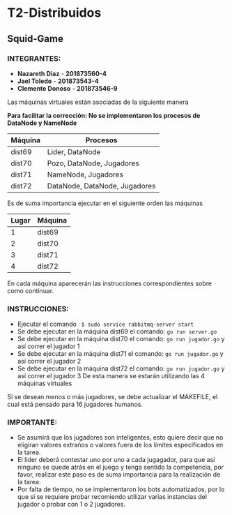 # T2-Distribuidos
## Squid-Game

### INTEGRANTES:
- **Nazareth Diaz** - **201873560-4**
- **Jael Toledo** - **201873543-4**
- **Clemente Donoso** - **201873546-9**

Las máquinas virtuales están asociadas de la siguiente manera

**Para facilitar la corrección: No se implementaron los procesos de DataNode y NameNode**

| Máquina | Procesos |
|-------|-------- |
| dist69| Lider, DataNode |
| dist70| Pozo, DataNode, Jugadores|
| dist71| NameNode, Jugadores|
| dist72| DataNode, DataNode, Jugadores|

Es de suma importancia ejecutar en el siguiente orden las máquinas

| Lugar | Máquina |
|-------|-------- |
| 1| dist69|
| 2| dist70|
| 3| dist71|
| 4| dist72|

En cada máquina aparecerán las instrucciones correspondientes sobre como continuar.
### INSTRUCCIONES:
- Ejecutar el comando ``` $ sudo service rabbitmq-server start```
- Se debe ejecutar en la máquina dist69 el comando: ``` go run server.go ```
- Se debe ejecutar en la máquina dist70 el comando: ``` go run jugador.go ``` y así correr el jugador 1
- Se debe ejecutar en la máquina dist71 el comando: ``` go run jugador.go ``` y así correr el jugador 2
- Se debe ejecutar en la máquina dist72 el comando: ``` go run jugador.go ``` y así correr el jugador 3
De esta manera se estarán utilizando las 4 máquinas virtuales

Si se desean menos o más jugadores, se debe actualizar el MAKEFILE, el cual está pensado para 16 jugadores humanos.

### IMPORTANTE:

- Se asumirá que los jugadores son inteligentes, esto quiere decir que no eligiran valores extraños o valores fuera de los límites especificados en la tarea.
- El lider deberá contestar uno por uno a cada jugagador, para que así ninguno se quede atrás en el juego y tenga sentido la competencia, por favor, realizar este paso es de suma importancia para la realización de la tarea.
- Por falta de tiempo, no se implementaron los bots automatizados, por lo que si se requiere probar recomiendo utilizar varias instancias del jugador o probar con 1 o 2 jugadores.


